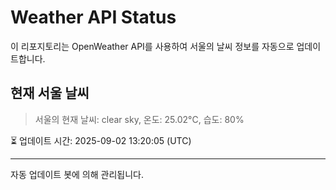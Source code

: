 
# Weather API Status

이 리포지토리는 OpenWeather API를 사용하여 서울의 날씨 정보를 자동으로 업데이트합니다.

## 현재 서울 날씨
> 서울의 현재 날씨: clear sky, 온도: 25.02°C, 습도: 80%

⏳ 업데이트 시간: 2025-09-02 13:20:05 (UTC)

---
자동 업데이트 봇에 의해 관리됩니다.

